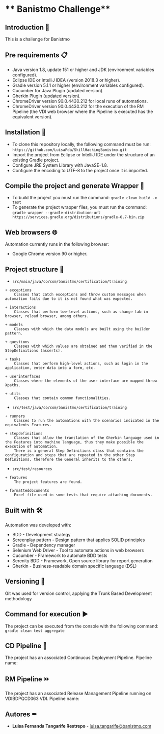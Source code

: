 # ** Banistmo Challenge** 

## Introduction 🚀
This is a challenge for Banistmo

## Pre requirements 📋
- Java version 1.8, update 151 or higher and JDK (environment variables configured).
- Eclipse IDE or IntelliJ IDEA (version 2018.3 or higher).
- Gradle version 5.1.1 or higher (environment variables configured).
- Cucumber for Java Plugin (updated version).
- Gherkin Plugin (updated version).
- ChromeDriver version 90.0.4430.212 for local runs of automations.
- ChromeDriver version 90.0.4430.212 for the execution of the RM Pipeline (the VDI web browser where the Pipeline is executed has the equivalent version).

## Installation 🔧
- To clone this repository locally, the following command must be run: 
```https://github.com/LuisaFda/SkillHackingBanistmo.git``` 
- Import the project from Eclipse or IntelliJ IDE under the structure of an existing Gradle project. 
- Configure JRE System Library with JavaSE-1.8.
- Configure the encoding to UTF-8 to the project once it is imported.

## Compile the project and generate Wrapper 🔨
- To build the project you must run the command:
```gradle clean build -x test```
- To generate the project wrapper files, you must run the command:
```gradle wrapper --gradle-distribution-url https://services.gradle.org/distributions/gradle-6.7-bin.zip```

## Web browsers 🌐
Automation currently runs in the following browser:
- Google Chrome version 90 or higher.

## Project structure 🚧
* ```src/main/java/co/com/banistmo/certification/training```
``` 
+ exceptions
    Classes that catch exceptions and throw custom messages when automation fails due to it is not found what was expected.

+ interactions
    Classes that perform low-level actions, such as change tab in browser, reload browser, among others.

+ models
    Classes with which the data models are built using the builder pattern.

+ questions
    Classes with which values are obtained and then verified in the StepDefinitions (asserts).

+ tasks
    Classes that perform high-level actions, such as login in the application, enter data into a form, etc.

+ userinterfaces
    Classes where the elements of the user interface are mapped throw Xpaths.

+ utils
    Classes that contain common functionalities.
```

* ```src/test/java/co/com/banistmo/certification/training```
```
+ runners
    Classes to run the automations with the scenarios indicated in the equivalents Features.

+ stepdefinitions
    Classes that allow the translation of the Gherkin language used in the Features into machine language, thus they make possible the execution of automation.
    There is a general Step Definitions class that contains the configuration and steps that are repeated in the other Step Definitions, therefore the General inherits to the others.
 ```

 * ```src/test/resources```
```
+ features
    The project features are found.

+ formatteddocuments
    Excel file used in some tests that require attaching documents.
```

## Built with 🛠
Automation was developed with:
 - BDD - Development strategy
 - Screenplay pattern - Design pattern that applies SOLID principles
 - Gradle - Dependency manager
 - Selenium Web Driver - Tool to automate actions in web browsers
 - Cucumber - Framework to automate BDD tests
 - Serenity BDD - Framework, Open source library for report generation
 - Gherkin - Business-readable domain specific language (DSL)

## Versioning 📌 
Git was used for version control, applying the Trunk Based Development methodology 

## Command for execution ▶️
The project can be executed from the console with the following command:
```gradle clean test aggregate```

## CD Pipeline 🔗
The project has an associated Continuous Deployment Pipeline. 
Pipeline name: 

## RM Pipeline ⏩
The project has an associated Release Management Pipeline running on VDIBDPQCD063 VDI. 
Pipeline name: 

## Autores ✒
* **Luisa Fernanda Tangarife Restrepo** - [luisa.tangarife@banistmo.com](#luisa.tangarife)
